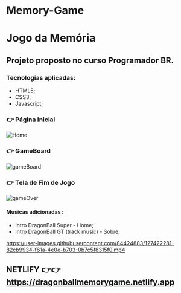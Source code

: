# Memory-Game


# Jogo da Memória
## Projeto proposto no curso Programador BR.

### Tecnologias aplicadas:

- HTML5;
- CSS3;
- Javascript;

###  👉 Página Inicial
![Home](https://user-images.githubusercontent.com/84424883/127421795-5ab10b17-83ef-462a-8049-a1ea5f482756.png)

### 👉 GameBoard
![gameBoard](https://user-images.githubusercontent.com/84424883/127421803-0a7de7eb-3c9d-4354-aa55-1472291e23bc.png)

### 👉 Tela de Fim de Jogo
![gameOver](https://user-images.githubusercontent.com/84424883/127421817-0143c60c-68e6-417b-b71c-6d7bd641bc3d.png)

#### Musicas adicionadas :
- Intro DragonBall Super  - Home;
- Intro DragonBall GT (track music) - Sobre;



https://user-images.githubusercontent.com/84424883/127422281-82cb9934-f61a-4e0e-b703-0b7c5f8315f0.mp4

## NETLIFY 👉👉 https://dragonballmemorygame.netlify.app

